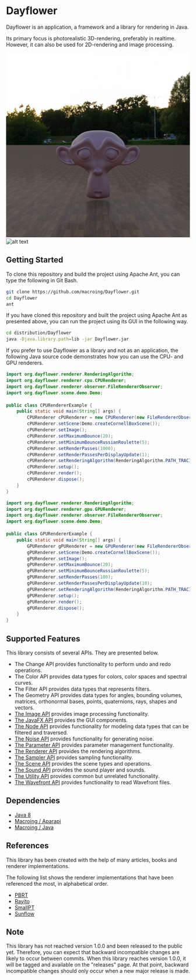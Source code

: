 Dayflower
=========
Dayflower is an application, a framework and a library for rendering in Java.

Its primary focus is photorealistic 3D-rendering, preferably in realtime. However, it can also be used for 2D-rendering and image processing.

![alt text](https://github.com/macroing/Dayflower/blob/master/images/Image-017.png "Dayflower")
![alt text](https://github.com/macroing/Dayflower/blob/master/images/Image-005.png "Dayflower")

Getting Started
---------------
To clone this repository and build the project using Apache Ant, you can type the following in Git Bash.

```bash
git clone https://github.com/macroing/Dayflower.git
cd Dayflower
ant
```

If you have cloned this repository and built the project using Apache Ant as presented above, you can run the project using its GUI in the following way.
```bash
cd distribution/Dayflower
java -Djava.library.path=lib -jar Dayflower.jar
```

If you prefer to use Dayflower as a library and not as an application, the following Java source code demonstrates how you can use the CPU- and GPU renderers.
```java
import org.dayflower.renderer.RenderingAlgorithm;
import org.dayflower.renderer.cpu.CPURenderer;
import org.dayflower.renderer.observer.FileRendererObserver;
import org.dayflower.scene.demo.Demo;

public class CPURendererExample {
    public static void main(String[] args) {
        CPURenderer cPURenderer = new CPURenderer(new FileRendererObserver("Image.png", true, false));
        cPURenderer.setScene(Demo.createCornellBoxScene());
        cPURenderer.setImage();
        cPURenderer.setMaximumBounce(20);
        cPURenderer.setMinimumBounceRussianRoulette(5);
        cPURenderer.setRenderPasses(1000);
        cPURenderer.setRenderPassesPerDisplayUpdate(1);
        cPURenderer.setRenderingAlgorithm(RenderingAlgorithm.PATH_TRACING);
        cPURenderer.setup();
        cPURenderer.render();
        cPURenderer.dispose();
    }
}
```
```java
import org.dayflower.renderer.RenderingAlgorithm;
import org.dayflower.renderer.gpu.GPURenderer;
import org.dayflower.renderer.observer.FileRendererObserver;
import org.dayflower.scene.demo.Demo;

public class GPURendererExample {
    public static void main(String[] args) {
        GPURenderer gPURenderer = new GPURenderer(new FileRendererObserver("Image.png", true, false));
        gPURenderer.setScene(Demo.createCornellBoxScene());
        gPURenderer.setImage();
        gPURenderer.setMaximumBounce(20);
        gPURenderer.setMinimumBounceRussianRoulette(5);
        gPURenderer.setRenderPasses(100);
        gPURenderer.setRenderPassesPerDisplayUpdate(10);
        gPURenderer.setRenderingAlgorithm(RenderingAlgorithm.PATH_TRACING);
        gPURenderer.setup();
        gPURenderer.render();
        gPURenderer.dispose();
    }
}
```

Supported Features
------------------
This library consists of several APIs. They are presented below.

 - The Change API provides functionality to perform undo and redo operations.
 - The Color API provides data types for colors, color spaces and spectral curves.
 - The Filter API provides data types that represents filters.
 - The Geometry API provides data types for angles, bounding volumes, matrices, orthonormal bases, points, quaternions, rays, shapes and vectors.
 - [The Image API](https://github.com/macroing/Dayflower/tree/master/documentation/Image) provides image processing functionality.
 - [The JavaFX API](https://github.com/macroing/Dayflower/tree/master/documentation/JavaFX) provides the GUI components.
 - [The Node API](https://github.com/macroing/Dayflower/tree/master/documentation/Node) provides functionality for modeling data types that can be filtered and traversed.
 - [The Noise API](https://github.com/macroing/Dayflower/tree/master/documentation/Noise) provides functionality for generating noise.
 - [The Parameter API](https://github.com/macroing/Dayflower/tree/master/documentation/Parameter) provides parameter management functionality.
 - [The Renderer API](https://github.com/macroing/Dayflower/tree/master/documentation/Renderer) provides the rendering algorithms.
 - [The Sampler API](https://github.com/macroing/Dayflower/tree/master/documentation/Sampler) provides sampling functionality.
 - [The Scene API](https://github.com/macroing/Dayflower/tree/master/documentation/Scene) provides the scene types and operations.
 - [The Sound API](https://github.com/macroing/Dayflower/tree/master/documentation/Sound) provides the sound player and sounds.
 - [The Utility API](https://github.com/macroing/Dayflower/tree/master/documentation/Utility) provides common but unrelated functionality.
 - [The Wavefront API](https://github.com/macroing/Dayflower/tree/master/documentation/Wavefront) provides functionality to read Wavefront files.

Dependencies
------------
 - [Java 8](http://www.java.com)
 - [Macroing / Aparapi](https://github.com/macroing/aparapi)
 - [Macroing / Java](https://github.com/macroing/Java)

References
----------
This library has been created with the help of many articles, books and renderer implementations.

The following list shows the renderer implementations that have been referenced the most, in alphabetical order.

 - [PBRT](https://www.pbrt.org/)
 - [Rayito](https://github.com/Tecla/Rayito)
 - [SmallPT](https://www.kevinbeason.com/smallpt/)
 - [Sunflow](http://sunflow.sourceforge.net/)

Note
----
This library has not reached version 1.0.0 and been released to the public yet. Therefore, you can expect that backward incompatible changes are likely to occur between commits. When this library reaches version 1.0.0, it will be tagged and available on the "releases" page. At that point, backward incompatible changes should only occur when a new major release is made.